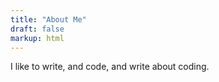 ```yaml
---
title: "About Me"
draft: false
markup: html
---
```


<p>
I like to write, and code, and write about coding.
</p>

<div class="social-icons">
  <a href="https://github.com/jalletto" target="_blank" rel="noopener noreferrer">
    <i class="fab fa-github"></i>
  </a>
  <a href="mailto:joshalletto@gmail.com">
    <i class="fas fa-envelope"></i>
  </a>
  <a href="https://www.linkedin.com/in/josh-alletto/" target="_blank" rel="noopener noreferrer">
    <i class="fab fa-linkedin"></i>
  </a>
</div>
